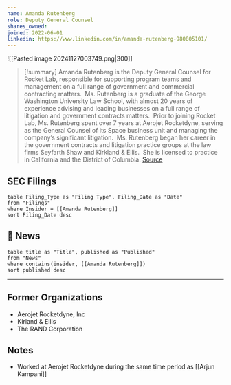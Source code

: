 ```yaml
---
name: Amanda Rutenberg
role: Deputy General Counsel
shares_owned: 
joined: 2022-06-01
linkedin: https://www.linkedin.com/in/amanda-rutenberg-980805101/
---
```


![[Pasted image 20241127003749.png|300]]

>[!summary]
Amanda Rutenberg is the Deputy General Counsel for Rocket Lab, responsible for supporting program teams and management on a full range of government and commercial contracting matters.  Ms. Rutenberg is a graduate of the George Washington University Law School, with almost 20 years of experience advising and leading businesses on a full range of litigation and government contracts matters.  Prior to joining Rocket Lab, Ms. Rutenberg spent over 7 years at Aerojet Rocketdyne, serving as the General Counsel of its Space business unit and managing the company’s significant litigation.  Ms. Rutenberg began her career in the government contracts and litigation practice groups at the law firms Seyfarth Shaw and Kirkland & Ellis.  She is licensed to practice in California and the District of Columbia.
[Source](https://www.rocketlabusa.com/about/team/)

## SEC Filings
```dataview
table Filing_Type as "Filing Type", Filing_Date as "Date"
from "Filings"
where Insider = [[Amanda Rutenberg]]
sort Filing_Date desc
```

## 📰 News
```dataview
table title as "Title", published as "Published"
from "News"
where contains(insider, [[Amanda Rutenberg]])
sort published desc
```

---
## Former Organizations

-  Aerojet Rocketdyne, Inc
-  Kirland & Ellis
-  The RAND Corporation

## Notes

- Worked at Aerojet Rocketdyne during the same time period as [[Arjun Kampani]]